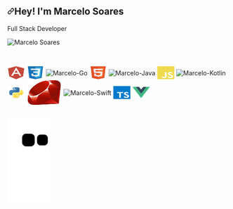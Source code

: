 <h2><a id="user-content-oiii-eu-sou-o-marcelo-soares" class="anchor" aria-hidden="true" href="#"><svg class="octicon octicon-link" viewBox="0 0 16 16" version="1.1" width="16" height="16" aria-hidden="true"><path fill-rule="evenodd" d="M7.775 3.275a.75.75 0 001.06 1.06l1.25-1.25a2 2 0 112.83 2.83l-2.5 2.5a2 2 0 01-2.83 0 .75.75 0 00-1.06 1.06 3.5 3.5 0 004.95 0l2.5-2.5a3.5 3.5 0 00-4.95-4.95l-1.25 1.25zm-4.69 9.64a2 2 0 010-2.83l2.5-2.5a2 2 0 012.83 0 .75.75 0 001.06-1.06 3.5 3.5 0 00-4.95 0l-2.5 2.5a3.5 3.5 0 004.95 4.95l1.25-1.25a.75.75 0 00-1.06-1.06l-1.25 1.25a2 2 0 01-2.83 0z"></path></svg></a>Hey! I'm Marcelo Soares</h2>
<p>Full Stack Developer</p>

![Marcelo Soares](https://github-readme-stats.vercel.app/api?username=marcelosoares-dev&show_icons=true&theme=radical)

##

<div><br>
  <img align="center" alt="Marcelo-Angular" height="30" width="40" src="https://github.com/devicons/devicon/blob/master/icons/angularjs/angularjs-plain.svg" style="max-width:100%;">

  <img align="center" alt="Marcelo-CSS" height="30" width="40" src="https://raw.githubusercontent.com/devicons/devicon/master/icons/css3/css3-original.svg" style="max-width:100%;">

  <img align="center" alt="Marcelo-Go" height="30" width="40" src="https://cdn.jsdelivr.net/gh/devicons/devicon/icons/go/go-original.svg" style="max-width:100%;">
  
  <img align="center" alt="Marcelo-HTML" height="30" width="40" src="https://raw.githubusercontent.com/devicons/devicon/master/icons/html5/html5-original.svg" style="max-width:100%;">

  <img align="center" alt="Marcelo-Java" height="30" width="40" src="https://cdn.jsdelivr.net/gh/devicons/devicon/icons/java/java-original.svg" style="max-width:100%;">
  
  <img align="center" alt="Marcelo-Javascript" height="30" width="40" src="https://github.com/devicons/devicon/blob/master/icons/javascript/javascript-plain.svg" style="max-width:100%;">
  
  <img align="center" alt="Marcelo-Kotlin" height="30" width="40" src="https://cdn.jsdelivr.net/gh/devicons/devicon/icons/kotlin/kotlin-original.svg"  style="max-width:100%;">

  <img align="center" alt="Marcelo-Python" height="30" width="40" src="https://raw.githubusercontent.com/devicons/devicon/master/icons/python/python-original.svg" style="max-width:100%;">

  <img align="center" alt="Marcelo-Ruby" height="60" width="80" src="https://github.com/devicons/devicon/blob/master/icons/ruby/ruby-original.svg" style="max-width:100%;">
  
  <img align="center" alt="Marcelo-Swift" height="60" width="80" src="https://cdn.jsdelivr.net/gh/devicons/devicon/icons/swift/swift-original.svg" style="max-width:100%;">
  
  <img align="center" alt="Marcelo-TypeScript" height="30" width="40" src="https://github.com/devicons/devicon/blob/master/icons/typescript/typescript-original.svg" style="max-width:100%;">

  <img align="center" alt="Marcelo-Js" height="30" width="40" src="https://github.com/devicons/devicon/blob/master/icons/vuejs/vuejs-original.svg" style="max-width:100%;">

##

<img src="https://github.com/marcelosoares-dev/marcelosoares-dev/raw/output/github-contribution-grid-snake.svg" alt="Snake animation" style="max-width:100%;">
